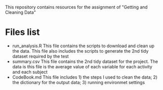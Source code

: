 This repository contains resources for the assignment of "Getting and Cleaning Data" 

# Files list
  - run_analysis.R
    This file contains the scripts to download and clean up the data. This file also includes the scripts to generate the 2nd tidy dataset required by the test
  - summary.csv
    This file contains the 2nd tidy dataset for the project. The data is this file is the average value of  each variable for each activity and each subject
  - CodeBook.md
    This file includes 1) the steps I used to clean the data; 2) the dictionary for the output data; 3) running environmet settings